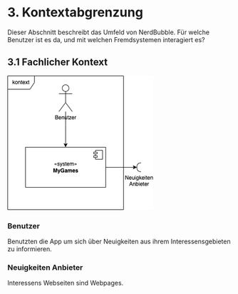 # 3. Kontextabgrenzung

Dieser Abschnitt beschreibt das Umfeld von NerdBubble. Für welche Benutzer ist es da, und mit welchen Fremdsystemen interagiert es?

## 3.1 Fachlicher Kontext

![](system-context.drawio.png)

### Benutzer

Benutzten die App um sich über Neuigkeiten aus ihrem Interessensgebieten zu informieren.

### Neuigkeiten Anbieter

Interessens Webseiten sind Webpages.
